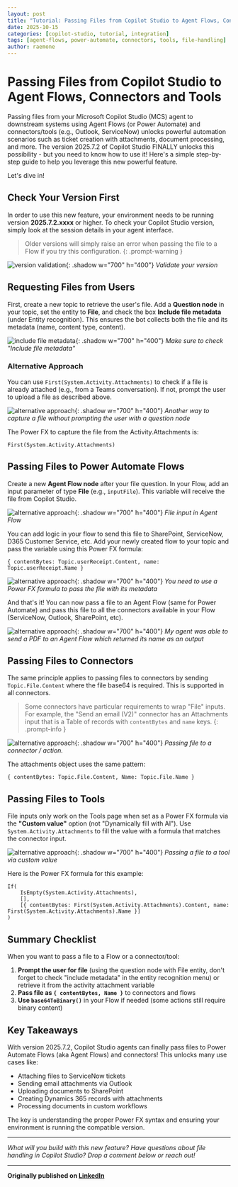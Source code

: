 ```yaml
---
layout: post
title: "Tutorial: Passing Files from Copilot Studio to Agent Flows, Connectors and Tools"
date: 2025-10-15
categories: [copilot-studio, tutorial, integration]
tags: [agent-flows, power-automate, connectors, tools, file-handling]
author: raemone
---
```


# Passing Files from Copilot Studio to Agent Flows, Connectors and Tools

Passing files from your Microsoft Copilot Studio (MCS) agent to downstream systems using Agent Flows (or Power Automate) and connectors/tools (e.g., Outlook, ServiceNow) unlocks powerful automation scenarios such as ticket creation with attachments, document processing, and more. The version 2025.7.2 of Copilot Studio FINALLY unlocks this possibility - but you need to know how to use it! Here's a simple step-by-step guide to help you leverage this new powerful feature.

Let's dive in!

## Check Your Version First

In order to use this new feature, your environment needs to be running version **2025.7.2.xxxx** or higher. To check your Copilot Studio version, simply look at the session details in your agent interface.

> Older versions will simply raise an error when passing the file to a Flow if you try this configuration.
{: .prompt-warning }

![version validation](/assets/posts/copilot-studio-passing-files-flows-connectors/version.png){: .shadow w="700" h="400"}
_Validate your version_

## Requesting Files from Users

First, create a new topic to retrieve the user's file. Add a **Question node** in your topic, set the entity to **File**, and check the box **Include file metadata** (under Entity recognition). This ensures the bot collects both the file and its metadata (name, content type, content).

![include file metadata](/assets/posts/copilot-studio-passing-files-flows-connectors/include-file-metadata.png){: .shadow w="700" h="400"}
_Make sure to check "Include file metadata"_

### Alternative Approach

You can use `First(System.Activity.Attachments)` to check if a file is already attached (e.g., from a Teams conversation). If not, prompt the user to upload a file as described above.

![alternative approach](/assets/posts/copilot-studio-passing-files-flows-connectors/alternative.png){: .shadow w="700" h="400"}
_Another way to capture a file without prompting the user with a question node_

The Power FX to capture the file from the Activity.Attachments is:

```text
First(System.Activity.Attachments)
```

## Passing Files to Power Automate Flows

Create a new **Agent Flow node** after your file question. In your Flow, add an input parameter of type **File** (e.g., `inputFile`). This variable will receive the file from Copilot Studio.

![alternative approach](/assets/posts/copilot-studio-passing-files-flows-connectors/agent-flow.png){: .shadow w="700" h="400"}
_File input in Agent Flow_

You can add logic in your flow to send this file to SharePoint, ServiceNow, D365 Customer Service, etc. Add your newly created flow to your topic and pass the variable using this Power FX formula:

```text
{ contentBytes: Topic.userReceipt.Content, name: Topic.userReceipt.Name }
```

![alternative approach](/assets/posts/copilot-studio-passing-files-flows-connectors/agent-flow-formula.png){: .shadow w="700" h="400"}
_You need to use a Power FX formula to pass the file with its metadata_

And that's it! You can now pass a file to an Agent Flow (same for Power Automate) and pass this file to all the connectors available in your Flow (ServiceNow, Outlook, SharePoint, etc).

![alternative approach](/assets/posts/copilot-studio-passing-files-flows-connectors/agent-flow-result.png){: .shadow w="700" h="400"}
_My agent was able to send a PDF to an Agent Flow which returned its name as an output_

## Passing Files to Connectors

The same principle applies to passing files to connectors by sending `Topic.File.Content` where the file base64 is required. This is supported in all connectors.

> Some connectors have particular requirements to wrap "File" inputs. For example, the "Send an email (V2)" connector has an Attachments input that is a Table of records with `contentBytes` and `name` keys.
{: .prompt-info }

![alternative approach](/assets/posts/copilot-studio-passing-files-flows-connectors/pass-file-connector.png){: .shadow w="700" h="400"}
_Passing file to a connector / action._

The attachments object uses the same pattern:

```text
{ contentBytes: Topic.File.Content, Name: Topic.File.Name }
```

## Passing Files to Tools

File inputs only work on the Tools page when set as a Power FX formula via the **"Custom value"** option (not "Dynamically fill with AI"). Use `System.Activity.Attachments` to fill the value with a formula that matches the connector input.

![alternative approach](/assets/posts/copilot-studio-passing-files-flows-connectors/pass-file-tool.png){: .shadow w="700" h="400"}
_Passing a file to a tool via custom value_

Here is the Power FX formula for this example:

```text
If(
    IsEmpty(System.Activity.Attachments), 
    [], 
    [{ contentBytes: First(System.Activity.Attachments).Content, name: First(System.Activity.Attachments).Name }]
)
```

## Summary Checklist

When you want to pass a file to a Flow or a connector/tool:

1. **Prompt the user for file** (using the question node with File entity, don't forget to check "include metadata" in the entity recognition menu) or retrieve it from the activity attachment variable
2. **Pass file as `{ contentBytes, Name }`** to connectors and flows
3. **Use `base64ToBinary()`** in your Flow if needed (some actions still require binary content)

## Key Takeaways

With version 2025.7.2, Copilot Studio agents can finally pass files to Power Automate Flows (aka Agent Flows) and connectors! This unlocks many use cases like:

- Attaching files to ServiceNow tickets
- Sending email attachments via Outlook
- Uploading documents to SharePoint
- Creating Dynamics 365 records with attachments
- Processing documents in custom workflows

The key is understanding the proper Power FX syntax and ensuring your environment is running the compatible version.

---

*What will you build with this new feature? Have questions about file handling in Copilot Studio? Drop a comment below or reach out!*

---

**Originally published on [LinkedIn](https://www.linkedin.com/pulse/tutorial-passing-files-from-copilot-studio-agent-flow-r%C3%A9mi-dyon-hx3be/)**